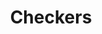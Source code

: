 ---
title: "Checkers"
url: /pretoria/checkers-cnr-castle-gate-crescent-und-koedoesnek-avenue/
shop: Supermarkt
---